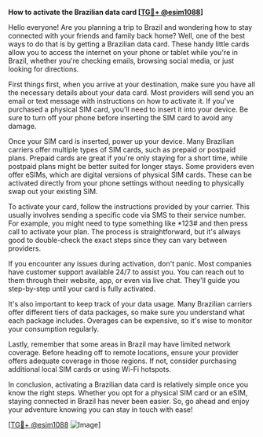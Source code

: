 **How to activate the Brazilian data card [[TG💪+ @esim1088](https://t.me/s/esim1088)]**

Hello everyone! Are you planning a trip to Brazil and wondering how to stay connected with your friends and family back home? Well, one of the best ways to do that is by getting a Brazilian data card. These handy little cards allow you to access the internet on your phone or tablet while you're in Brazil, whether you're checking emails, browsing social media, or just looking for directions.

First things first, when you arrive at your destination, make sure you have all the necessary details about your data card. Most providers will send you an email or text message with instructions on how to activate it. If you've purchased a physical SIM card, you'll need to insert it into your device. Be sure to turn off your phone before inserting the SIM card to avoid any damage.

Once your SIM card is inserted, power up your device. Many Brazilian carriers offer multiple types of SIM cards, such as prepaid or postpaid plans. Prepaid cards are great if you're only staying for a short time, while postpaid plans might be better suited for longer stays. Some providers even offer eSIMs, which are digital versions of physical SIM cards. These can be activated directly from your phone settings without needing to physically swap out your existing SIM.

To activate your card, follow the instructions provided by your carrier. This usually involves sending a specific code via SMS to their service number. For example, you might need to type something like *123# and then press call to activate your plan. The process is straightforward, but it's always good to double-check the exact steps since they can vary between providers.

If you encounter any issues during activation, don't panic. Most companies have customer support available 24/7 to assist you. You can reach out to them through their website, app, or even via live chat. They'll guide you step-by-step until your card is fully activated.

It's also important to keep track of your data usage. Many Brazilian carriers offer different tiers of data packages, so make sure you understand what each package includes. Overages can be expensive, so it's wise to monitor your consumption regularly.

Lastly, remember that some areas in Brazil may have limited network coverage. Before heading off to remote locations, ensure your provider offers adequate coverage in those regions. If not, consider purchasing additional local SIM cards or using Wi-Fi hotspots.

In conclusion, activating a Brazilian data card is relatively simple once you know the right steps. Whether you opt for a physical SIM card or an eSIM, staying connected in Brazil has never been easier. So, go ahead and enjoy your adventure knowing you can stay in touch with ease!

[[TG💪+ @esim1088](https://t.me/s/esim1088) ![Image](https://i.postimg.cc/Y0z9fWf4/image.png)]